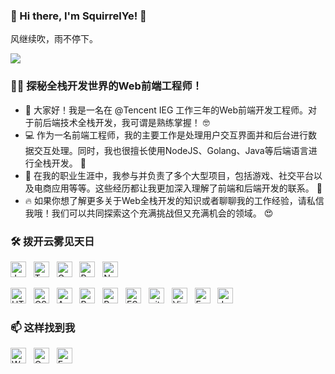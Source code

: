 ### 👋 Hi there, I'm SquirrelYe! 👋

风继续吹，雨不停下。

<!-- [![Top Langs](https://github-readme-stats.vercel.app/api?username=SquirrelYe&repo=github-readme-stats&count_private=true&theme=light&show_icons=true)](https://github-readme-stats.vercel.app/api?username=SquirrelYe&repo=github-readme-stats&count_private=true&theme=light&show_icons=true) -->

<img src="https://quotes-github-readme.vercel.app/api?type=horizontal&theme=monokai" />

### 👨‍🚒 探秘全栈开发世界的Web前端工程师！

- 👋 大家好！我是一名在 @Tencent IEG 工作三年的Web前端开发工程师。对于前后端技术全栈开发，我可谓是熟练掌握！ 🤓
- 💻 作为一名前端工程师，我的主要工作是处理用户交互界面并和后台进行数据交互处理。同时，我也很擅长使用NodeJS、Golang、Java等后端语言进行全栈开发。 🔨
- 🎉 在我的职业生涯中，我参与并负责了多个大型项目，包括游戏、社交平台以及电商应用等等。这些经历都让我更加深入理解了前端和后端开发的联系。 💼
- 🔥 如果你想了解更多关于Web全栈开发的知识或者聊聊我的工作经验，请私信我哦！我们可以共同探索这个充满挑战但又充满机会的领域。 😍

### 🛠 拨开云雾见天日

<!-- 语言类 -->
[<img src="https://img.shields.io/badge/JavaScript-282C34?logo=javascript" alt="JavaScript logo" title="JavaScript" height="25" />][tech_tools_anchor]
&nbsp;
[<img src="https://img.shields.io/badge/TypeScript-282C34?logo=typescript" alt="TypeScript logo" title="TypeScript" height="25" />][tech_tools_anchor]
&nbsp;
[<img src="https://img.shields.io/badge/Golang-282C34?logo=go" alt="Golang logo" title="Golang" height="25" />][tech_tools_anchor]
&nbsp;
[<img src="https://img.shields.io/badge/Rust-282C34?logo=rust" alt="Rust logo" title="Rust" height="25" />][tech_tools_anchor]
&nbsp;
[<img src="https://img.shields.io/badge/NodeJS-282C34?logo=node.js" alt="NodeJS logo" title="NodeJS" height="25" />][tech_tools_anchor]
&nbsp;

[<img src="https://img.shields.io/badge/HTML5-282C34?logo=html5&logoColor=E34F26" alt="HTML5 logo" title="HTML5" height="25" />][tech_tools_anchor]
&nbsp;
[<img src="https://img.shields.io/badge/CSS3-282C34?logo=css3&logoColor=1572B6" alt="CSS3 logo" title="CSS3" height="25" />][tech_tools_anchor]
&nbsp;
[<img src="https://img.shields.io/badge/Android-282C34?logo=android&logoColor=3DDC84" alt="Android logo" title="Android" height="25" />][tech_tools_anchor]
&nbsp;
[<img src="https://img.shields.io/badge/React Native-282C34?logo=react&logoColor=61DAFB" alt="React Native logo" title="React Native" height="25" />][tech_tools_anchor]
&nbsp;
[<img src="https://img.shields.io/badge/Redux-282C34?logo=redux&logoColor=764ABC" alt="Redux logo" title="Redux" height="25" />][tech_tools_anchor]
&nbsp;
[<img src="https://img.shields.io/badge/ESLint-282C34?logo=eslint&logoColor=4B32C3" alt="ESLint logo" title="ESLint" height="25" />][tech_tools_anchor]
&nbsp;
[<img src="https://img.shields.io/badge/git-282C34?logo=git&logoColor=F05032" alt="git logo" title="git" height="25" />][tech_tools_anchor]
&nbsp;
[<img src="https://img.shields.io/badge/VS%20Code-282C34?logo=visual-studio-code&logoColor=007ACC" alt="Visual Studio Code logo" title="Visual Studio Code" height="25" />][tech_tools_anchor]
&nbsp;
[<img src="https://img.shields.io/badge/Fastlane-282C34?logo=fastlane&logoColor=00F200" alt="Fastlane logo" title="Fastlane" height="25" />][tech_tools_anchor]
&nbsp;
[<img src="https://img.shields.io/badge/Jest-282C34?logo=jest&logoColor=C21325" alt="Jest logo" title="Jest" height="25" />][tech_tools_anchor]

### 📫 这样找到我

[<img src="https://img.shields.io/badge/WeChat: SquirrelYe-282C34?logo=wechat&logoColor=7BB32E" alt="WeChat logo" title="WeChat" height="25" />][tech_tools_anchor]
&nbsp;
[<img src="https://img.shields.io/badge/QQ: 1191882955-282C34?logo=tencent-qq&logoColor=EB1923" alt="QQ logo" title="QQ" height="25" />][tech_tools_anchor]
&nbsp;
[<img src="https://img.shields.io/badge/Email: will@aesen.cc-282C34?logo=gmail&logoColor=EA4335" alt="Email logo" title="Email" height="25" />][tech_tools_anchor]

[tech_tools_anchor]: #-探秘全栈开发世界的web前端工程师